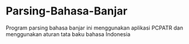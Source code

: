 # Parsing-Bahasa-Banjar
Program parsing bahasa banjar ini menggunakan aplikasi PCPATR dan menggunakan aturan tata baku bahasa Indonesia
